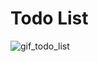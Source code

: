 # Todo List
![gif_todo_list](https://user-images.githubusercontent.com/113571898/203379413-297bed6e-758e-49e3-a207-02da24005383.gif)
